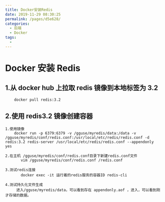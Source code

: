 ```yaml
---
title: Docker安装Redis
date: 2019-11-29 08:30:25
permalink: /pages/d5e628/
categories:
  - 后端
  - Docker
tags:
  -
---
```


# Docker 安装 Redis

## 1.从 docker hub 上拉取 redis 镜像到本地标签为 3.2

```
    docker pull redis:3.2
```

## 2.使用 redis3.2 镜像创建容器

```
1.使用镜像
    docker run -p 6379:6379 -v /gguse/myredis/data:/data -v /gguse/myredis/conf/redis.conf:/usr/local/etc/redis/redis.conf -d redis:3.2 redis-server /usr/local/etc/redis/redis.conf --appendonly yes

2.在主机 /gguse/myredis/conf/redis.conf目录下新建redis.conf文件
       vim /gguse/myredis/conf/redis.conf /redis.conf

3.测试redis连接
       docker exec -it 运行着的redis服务的容器ID redis-cli

4.测试持久化文件生成
     进入/gguse/myredis/data，可以看到存在 appendonly.aof ，进入，可以看到刚才存储的数据。
```
